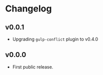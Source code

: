 Changelog
===============================================================================

## v0.0.1
-  Upgrading `gulp-conflict` plugin to v0.4.0

## v0.0.0
-  First public release.
